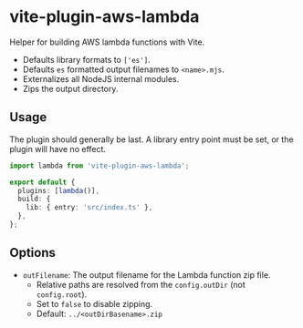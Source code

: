 # vite-plugin-aws-lambda

Helper for building AWS lambda functions with Vite.

- Defaults library formats to `['es']`.
- Defaults `es` formatted output filenames to `<name>.mjs`.
- Externalizes all NodeJS internal modules.
- Zips the output directory.

## Usage

The plugin should generally be last. A library entry point must be set, or the plugin will have no effect.

```ts
import lambda from 'vite-plugin-aws-lambda';

export default {
  plugins: [lambda()],
  build: {
    lib: { entry: 'src/index.ts' },
  },
};
```

## Options

- `outFilename`: The output filename for the Lambda function zip file.
  - Relative paths are resolved from the `config.outDir` (not `config.root`).
  - Set to `false` to disable zipping.
  - Default: `../<outDirBasename>.zip`